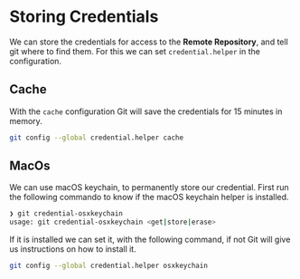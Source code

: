 # Storing Credentials

We can store the credentials for access to the **Remote Repository**, and tell git where to find them. For this we can set `credential.helper` in the configuration.

## Cache

With the `cache` configuration Git will save the credentials for 15 minutes in memory.

```bash
git config --global credential.helper cache
```

## MacOs

We can use macOS keychain, to permanently store our credential. First run the following commando to know if the macOS keychain helper is installed.

```bash
❯ git credential-osxkeychain
usage: git credential-osxkeychain <get|store|erase>
```

If it is installed we can set it, with the following command, if not Git will give us instructions on how to install it.

```bash
git config --global credential.helper osxkeychain
```
